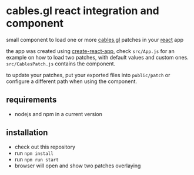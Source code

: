 # cables.gl react integration and component

small component to load one or more [cables.gl](https://cables.gl/) patches in your [react](https://reactjs.org/) app

the app was created using [create-react-app](https://create-react-app.dev/), check `src/App.js` for an example on
how to load two patches, with default values and custom ones. `src/CablesPatch.js` contains the component.

to update your patches, put your exported files into `public/patch` or configure a different path when using the
component.

## requirements

* nodejs and npm in a current version

## installation

* check out this repository
* run `npm install`
* run `npm run start`
* browser will open and show two patches overlaying

